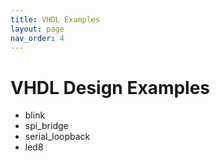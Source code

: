 ```yaml
---
title: VHDL Examples
layout: page
nav_order: 4
---
```

# VHDL Design Examples

- blink
- spi_bridge
- serial_loopback
- led8
